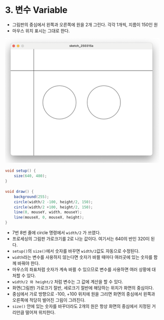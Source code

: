 # 3. 변수 Variable

- 그림판의 중심에서 왼쪽과 오른쪽에 원을 2개 그린다. 각각 1개씩, 지름이 150인 원
- 마우스 위치 표시는 그대로 한다.

![실행한 모습](../img/processing-004.png)


```java title="proc-003.pde" linenums="1" hl_lines="7-8"
void setup() {
    size(640, 480);
}
​
void draw() {
    background(255);
    circle(width/2 -100, height/2, 150);
    circle(width/2 +100, height/2, 150);
    line(0, mouseY, width, mouseY);
    line(mouseX, 0, mouseX, height);
}

```

- 7번 8번 줄에 circle 명령에서 `width/2` 가 쓰였다.
- 프로세싱의 그림판 가로크기를 2로 나눈 값이다. 여기서는 640의 반인 320이 된다.
- `setup()`의 `size()`에서 숫자를 바꾸면 `width/2`값도 자동으로 수정된다.
- `width`라는 변수를 사용하지 않는다면 숫자가 바뀔 때마다 여러곳에 있는 숫자를 함께 바꿔야 한다.
- 마우스의 좌표처럼 숫자가 계속 바뀔 수 있으므로 변수를 사용하면 여러 상황에 대처할 수 있다.
- `width/2 와 height/2` 처럼 변수는 그 값에 계산을 할 수 있다.
- 화면(그림판) 가로크기 절반, 세로크기 절반에 해당하는 위치가 화면의 중심이다.
- 중심에서 가로 방향으로 -100, +100 위치에 원을 그리면 화면의 중심에서 왼쪽과 오른쪽에 적당히 벌어진 그림이 그려진다.
- `size()` 안에 있는 숫자를 바꾸더라도 2개의 원은 항상 화면의 중심에서 지정된 거리만큼 떨어져 위치한다.
